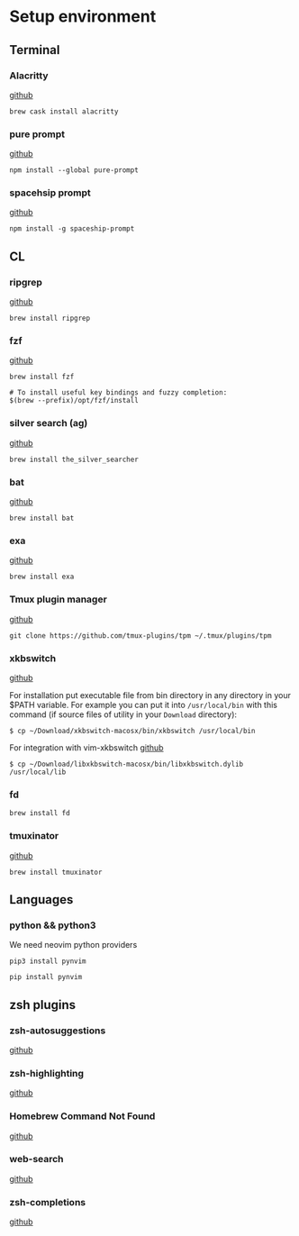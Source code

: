 # Setup environment

## Terminal

### Alacritty

[github](https://github.com/alacritty/alacritty)

```shell
brew cask install alacritty
```

### pure prompt

[github](https://github.com/sindresorhus/pure)

```shell
npm install --global pure-prompt
```

### spacehsip prompt 

[github](https://github.com/denysdovhan/spaceship-prompt)

```shell
npm install -g spaceship-prompt
```

## CL

### ripgrep

[github](https://github.com/BurntSushi/ripgrep)

```shell
brew install ripgrep
```

### fzf

[github](https://github.com/junegunn/fzf)

```shell
brew install fzf

# To install useful key bindings and fuzzy completion:
$(brew --prefix)/opt/fzf/install

```
### silver search (ag)

[github](https://github.com/ggreer/the_silver_searcher)

```shell
brew install the_silver_searcher
```

### bat 

[github](https://github.com/sharkdp/bat)

```shell
brew install bat
```

### exa

[github](https://github.com/ogham/exa)

```shell
brew install exa
```

### Tmux plugin manager

[github](https://github.com/tmux-plugins/tpm)

```shell
git clone https://github.com/tmux-plugins/tpm ~/.tmux/plugins/tpm
```

### xkbswitch

[github](https://github.com/myshov/xkbswitch-macosx/blob/master/README.md)

For installation put executable file from bin directory in any directory in your $PATH
variable. For example you can put it into  `/usr/local/bin` with this command (if source
files of utility in your `Download` directory):

```shell
$ cp ~/Download/xkbswitch-macosx/bin/xkbswitch /usr/local/bin
```

For integration with vim-xkbswitch
[github](https://github.com/myshov/libxkbswitch-macosx)

```shell
$ cp ~/Download/libxkbswitch-macosx/bin/libxkbswitch.dylib /usr/local/lib
```

### fd

```shell
brew install fd
```

### tmuxinator

[github](https://github.com/tmuxinator/tmuxinator)

```
brew install tmuxinator
```

## Languages

### python && python3

We need neovim python providers

```shell
pip3 install pynvim

pip install pynvim
```

## zsh plugins

### zsh-autosuggestions

[github](https://github.com/zsh-users/zsh-autosuggestions/blob/master/INSTALL.md)


### zsh-highlighting

[github](https://github.com/zsh-users/zsh-syntax-highlighting/blob/master/INSTALL.md)

### Homebrew Command Not Found

[github](https://github.com/Homebrew/homebrew-command-not-found)

### web-search

[github](https://github.com/ohmyzsh/ohmyzsh/tree/master/plugins/web-search)

### zsh-completions

[github](https://github.com/zsh-users/zsh-completions)
